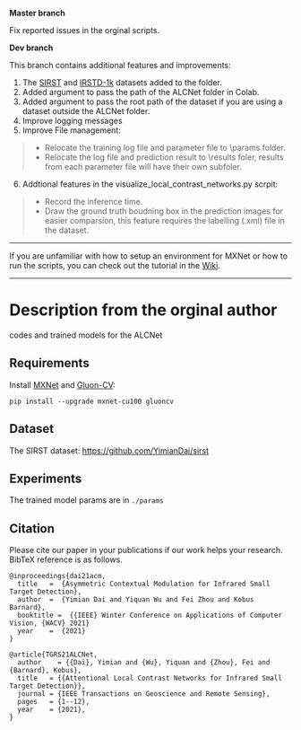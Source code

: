 
**Master branch**

Fix reported issues in the orginal scripts.

**Dev branch**

This branch contains additional features and improvements:
1. The [SIRST](https://github.com/YimianDai/sirst) and [IRSTD-1k](https://github.com/RuiZhang97/ISNet) datasets added to the folder.
2. Added argument to pass the path of the ALCNet folder in Colab.
3. Added argument to pass the root path of the dataset if you are using a dataset outside the ALCNet folder.
4. Improve logging messages
5. Improve File management:

>* Relocate the training log file and parameter file to \params folder. 
>* Relocate the log file and prediction result to \results foler, results from each parameter file will have their own subfoler.

6. Addtional features in the visualize_local_contrast_networks.py scrpit:

>* Record the inference time.
>* Draw the ground truth boudning box in the prediction images for easier comparsion, this feature requires the labelling (.xml) file in the dataset.

***
If you are unfamiliar with how to setup an environment for MXNet or how to run the scripts, you can check out the tutorial in the [Wiki](https://github.com/Victor4869/open-alcnet/wiki).
***
# Description from the orginal author

codes and trained models for the ALCNet

## Requirements
 
Install [MXNet](https://mxnet.apache.org/) and [Gluon-CV](https://gluon-cv.mxnet.io/):

```
pip install --upgrade mxnet-cu100 gluoncv
```

## Dataset

The SIRST dataset: <https://github.com/YimianDai/sirst>

## Experiments 

The trained model params are in `./params`

## Citation

Please cite our paper in your publications if our work helps your research. BibTeX reference is as follows.

```
@inproceedings{dai21acm,
  title   =  {Asymmetric Contextual Modulation for Infrared Small Target Detection},
  author  =  {Yimian Dai and Yiquan Wu and Fei Zhou and Kobus Barnard},
  booktitle =  {{IEEE} Winter Conference on Applications of Computer Vision, {WACV} 2021}
  year    =  {2021}
}

@article{TGRS21ALCNet,
  author    = {{Dai}, Yimian and {Wu}, Yiquan and {Zhou}, Fei and {Barnard}, Kobus},
  title   = {{Attentional Local Contrast Networks for Infrared Small Target Detection}},
  journal = {IEEE Transactions on Geoscience and Remote Sensing},
  pages   = {1--12},
  year    = {2021},
}
```
